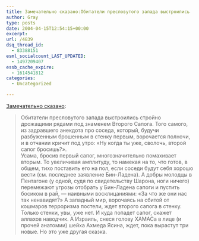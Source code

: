 ```yaml
---
title: Замечательно сказано:Обитатели пресловутого запада выстроились
author: Gray
type: posts
date: 2004-04-15T12:54:15+00:00
excerpt:
url: /4839
dsq_thread_id:
  - 83388151
esml_socialcount_LAST_UPDATED:
  - 1497209407
essb_cache_expire:
  - 1614541812
categories:
  - Uncategorized

---
```








<a href="http://www.livejournal.com/users/mozgovaya/198057.html" target="_blank">Замечательно сказано</a>:

> Обитатели пресловутого запада выстроились стройно дрожащими рядами под знаменем Второго Сапога. Того самого, из задравшего анекдота про соседа, который, будучи разбуженным брошенным в стенку первым, ворочается полночи, и в отчании кричит под утро: &laquo;Ну когда ты уже, сволочь, второй сапог бросишь?&raquo;.  
> Усама, бросив первый сапог, многозначительно помахивает вторым. То увеличивая амплитуду, то намекая на то, что готов, в общем, тихо поставить его на пол, если соседи будут себя хорошо вести (см. последнее заявление Бин-Ладена). А добры молодцы в Пентагоне (у одной, судя по свидетельству Шарона, ноги ничего) перемежают угрозы отобрать у Бин-Ладена сапоги и пустить босиком в рай, &#8212; наивными восклицаниями: &laquo;За что же они нас так ненавидят?&raquo; А западный мир, ворочаясь на сбитой от кошмаров терроризма постели, ждет второго сапога в стенку. Только стенки, увы, уже нет. И куда попадет сапог, скажет аллахов наводчик. А Израиль, снеся голову ХАМАСа в лице (и прочей анатомии) шейха Ахмеда Ясина, ждет, пока вырастут три новые. Но это уже другая сказка.
